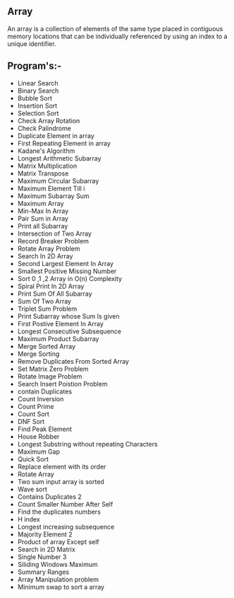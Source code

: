 ## Array 

An array is a collection of elements of the same type placed in contiguous memory locations that can be individually referenced by using an index to a unique identifier.

## Program's:-

 * Linear Search
 * Binary Search
 * Bubble Sort
 * Insertion Sort
 * Selection Sort
 * Check Array Rotation
 * Check Palindrome
 * Duplicate Element in array
 * First Repeating Element in array
 * Kadane's Algorithm 
 * Longest Arithmetic Subarray
 * Matrix Multiplication
 * Matrix Transpose
 * Maximum Circular Subarray
 * Maximum Element Till i
 * Maximum Subarray Sum
 * Maximum Array
 * Min-Max In Array
 * Pair Sum in Array
 * Print all Subarray
 * Intersection of Two Array
 * Record Breaker Problem
 * Rotate Array Problem 
 * Search In 2D Array
 * Second Largest Element In Array
 * Smallest Positive Missing Number
 * Sort 0 ,1 ,2 Array in O(n) Complexity 
 * Spiral Print In 2D Array
 * Print Sum Of All Subarray
 * Sum Of Two Array
 * Triplet Sum Problem 
 * Print Subarray whose Sum Is given
 * First Postive Element In Array
 * Longest Consecutive Subsequence 
 * Maximum Product Subarray
 * Merge Sorted Array
 * Merge Sorting
 * Remove Duplicates From Sorted Array
 * Set Matrix Zero Problem
 * Rotate Image Problem
 * Search Insert Poistion Problem
 * contain Duplicates 
 * Count Inversion
 * Count Prime
 * Count Sort
 * DNF Sort
 * Find Peak Element
 * House Robber
 * Longest Substring without repeating Characters
 * Maximum Gap
 * Quick  Sort
 * Replace element with its order
 * Rotate Array
 * Two sum input array is sorted
 * Wave sort
 * Contains Duplicates 2
 * Count Smaller Number After Self
 * Find the duplicates numbers
 * H index
 * Longest increasing subsequence 
 * Majority Element 2
 * Product of array Except self
 * Search in 2D Matrix
 * Single Number 3
 * Siliding Windows Maximum
 * Summary Ranges
 * Array Manipulation problem
 * Minimum swap to sort a array
 
 
